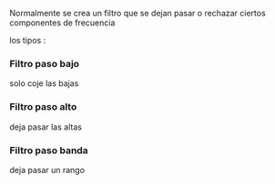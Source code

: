 Normalmente se crea un filtro que se dejan pasar o rechazar ciertos componentes de frecuencia 

los tipos :
### Filtro paso bajo 
solo coje las bajas 
### Filtro paso alto
deja pasar las altas
### Filtro paso banda
deja pasar un rango 

